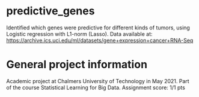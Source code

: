 # predictive_genes
Identified which genes were predictive for different kinds of tumors, using Logistic regression with L1-norm (Lasso).
Data available at: https://archive.ics.uci.edu/ml/datasets/gene+expression+cancer+RNA-Seq

# General project information
Academic project at Chalmers University of Technology in May 2021. 
Part of the course Statistical Learning for Big Data. 
Assignment score: 1/1 pts
